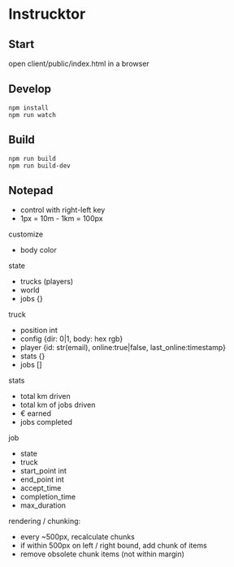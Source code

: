 # Instrucktor

## Start
open client/public/index.html in a browser

## Develop

    npm install
    npm run watch

## Build

    npm run build
    npm run build-dev




## Notepad
- control with right-left key
- 1px = 10m - 1km = 100px




customize
- body color

state
- trucks (players)
- world
- jobs {}


truck
- position int
- config {dir: 0|1, body: hex rgb}
- player {id: str(email), online:true|false, last_online:timestamp}
- stats {}
- jobs []

stats
- total km driven
- total km of jobs driven
- € earned
- jobs completed

job
- state
- truck
- start_point int
- end_point int
- accept_time
- completion_time
- max_duration



rendering / chunking:
- every ~500px, recalculate chunks
- if within 500px on left / right bound, add chunk of items
- remove obsolete chunk items (not within margin)
